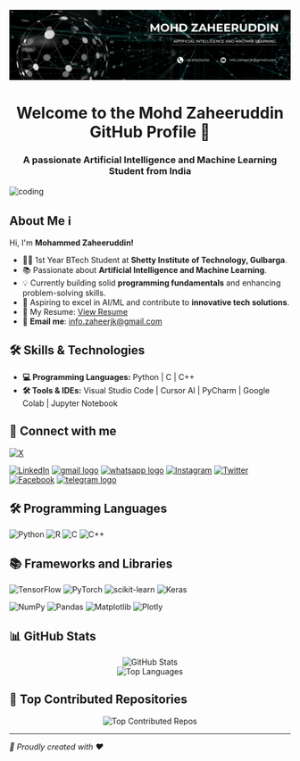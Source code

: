 ![logo](https://github.com/mdzaheerjk/mdzaheerjk/blob/main/Mohd%20zaheeruddin.png)
<h1 align="center">Welcome to the Mohd Zaheeruddin GitHub Profile 👋</h1>
<h3 align="center">A passionate Artificial Intelligence and Machine Learning Student from India</h3>

<img align="center" alt="coding" width="1000" src="https://user-images.githubusercontent.com/74038190/212749171-b84692a8-2b04-4e3b-93ca-ac14705da224.gif">

## About Me ℹ️

Hi, I'm **Mohammed Zaheeruddin!**

- 🧑‍🎓 1st Year BTech Student at **Shetty Institute of Technology, Gulbarga**.
- 📚 Passionate about **Artificial Intelligence and Machine Learning**.
- 💡 Currently building solid **programming fundamentals** and enhancing problem-solving skills.
- 🌟 Aspiring to excel in AI/ML and contribute to **innovative tech solutions**.
- 📄 My Resume: [View Resume](https://drive.google.com/file/d/1BRFUtJcT4DIlglCIl9-tNWP7xesfsd3y/view?usp=drivesdk)
- 📧 **Email me**: info.zaheerjk@gmail.com

## 🛠️ Skills & Technologies

- **💻 Programming Languages:** Python | C | C++
- **🛠️ Tools & IDEs:** Visual Studio Code | Cursor AI | PyCharm | Google Colab | Jupyter Notebook

## 🤝 Connect with me

<p align="left">
    
[![X](https://img.shields.io/badge/X-black.svg?logo=X&logoColor=white)](https://x.com/zaheer_jk) 
    
<a href="https://linkedin.com/in/zaheerjk" target="blank"><img src="https://raw.githubusercontent.com/rahuldkjain/github-profile-readme-generator/master/src/images/icons/Social/linked-in-alt.svg" alt="LinkedIn" height="30" width="40" /></a>
<a href="mailto:info.zaheerjk@gmail.com" target="blank"><img src="https://raw.githubusercontent.com/maurodesouza/profile-readme-generator/master/src/assets/icons/social/gmail/default.svg" width="40" height="30" alt="gmail logo" /></a>
<a href="https://wa.me/918762194761" target="blank"><img src="https://raw.githubusercontent.com/maurodesouza/profile-readme-generator/master/src/assets/icons/social/whatsapp/default.svg" width="40" height="30" alt="whatsapp logo" /></a>
<a href="https://instagram.com/md_zaheer_jk" target="blank"><img src="https://raw.githubusercontent.com/rahuldkjain/github-profile-readme-generator/master/src/images/icons/Social/instagram.svg" alt="Instagram" height="30" width="40" /></a>
<a href="https://twitter.com/zaheer_jk" target="blank"><img src="https://raw.githubusercontent.com/rahuldkjain/github-profile-readme-generator/master/src/images/icons/Social/twitter.svg" alt="Twitter" height="30" width="40" /></a>
<a href="https://www.facebook.com/profile.php?id=61566826091099&mibextid=ZbWKwL" target="blank"><img src="https://raw.githubusercontent.com/rahuldkjain/github-profile-readme-generator/master/src/images/icons/Social/facebook.svg" alt="Facebook" height="30" width="40" /></a>
<a href="https://t.me/zaheerjk" target="blank"><img src="https://raw.githubusercontent.com/maurodesouza/profile-readme-generator/master/src/assets/icons/social/telegram/default.svg" width="40" height="30" alt="telegram logo" /></a>
</p>

## 🛠️ Programming Languages

![Python](https://img.shields.io/badge/python-3670A0?style=for-the-badge&logo=python&logoColor=ffdd54)
![R](https://img.shields.io/badge/r-%23276DC3.svg?style=for-the-badge&logo=r&logoColor=white)
![C](https://img.shields.io/badge/c-%2300599C.svg?style=for-the-badge&logo=c&logoColor=white) 
![C++](https://img.shields.io/badge/c++-%2300599C.svg?style=for-the-badge&logo=c%2B%2B&logoColor=white)


## 📚 Frameworks and Libraries

![TensorFlow](https://img.shields.io/badge/TensorFlow-%23FF6F00.svg?style=for-the-badge&logo=TensorFlow&logoColor=white) 
![PyTorch](https://img.shields.io/badge/PyTorch-%23EE4C2C.svg?style=for-the-badge&logo=PyTorch&logoColor=white) 
![scikit-learn](https://img.shields.io/badge/scikit--learn-%23F7931E.svg?style=for-the-badge&logo=scikit-learn&logoColor=white) 
![Keras](https://img.shields.io/badge/Keras-%23D00000.svg?style=for-the-badge&logo=Keras&logoColor=white)

![NumPy](https://img.shields.io/badge/numpy-%23013243.svg?style=for-the-badge&logo=numpy&logoColor=white) 
![Pandas](https://img.shields.io/badge/pandas-%23150458.svg?style=for-the-badge&logo=pandas&logoColor=white) 
![Matplotlib](https://img.shields.io/badge/Matplotlib-%23ffffff.svg?style=for-the-badge&logo=Matplotlib&logoColor=black) 
![Plotly](https://img.shields.io/badge/Plotly-%233F4F75.svg?style=for-the-badge&logo=plotly&logoColor=white) 

## 📊 GitHub Stats

<div align="center">
    <img src="https://github-readme-stats.vercel.app/api?username=mdzaheerjk&theme=dark&hide_border=false&include_all_commits=true&count_private=true" alt="GitHub Stats" />
</div>

<div align="center">
    <img src="https://github-readme-stats.vercel.app/api/top-langs/?username=mdzaheerjk&theme=dark&hide_border=false&include_all_commits=true&count_private=true&layout=compact" alt="Top Languages" />
</div>

## 🚀 Top Contributed Repositories

<div align="center">
    <img src="https://github-contributor-stats.vercel.app/api?username=mdzaheerjk&limit=5&theme=radical&combine_all_yearly_contributions=true" alt="Top Contributed Repos" />
</div>

---

*🚀 Proudly created with ❤️*
